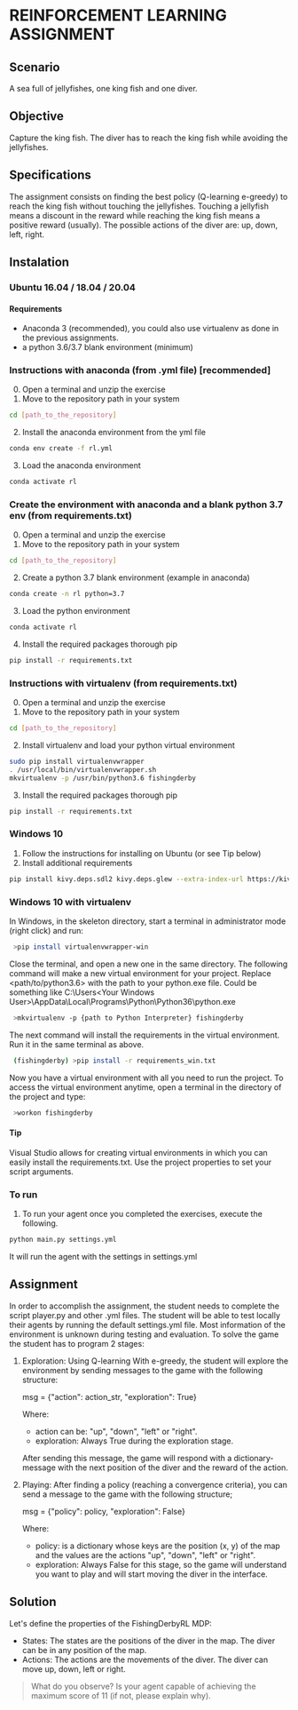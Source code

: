 # REINFORCEMENT LEARNING ASSIGNMENT

## Scenario

A sea full of jellyfishes, one king fish and one diver.

## Objective

Capture the king fish. The diver has to reach the king fish while avoiding the jellyfishes.

## Specifications

The assignment consists on finding the best policy (Q-learning e-greedy) to reach the king fish
without touching the jellyfishes. Touching a jellyfish means a discount in the reward while reaching the
king fish means a positive reward (usually).
The possible actions of the diver are: up, down, left, right.

## Instalation

### Ubuntu 16.04 / 18.04 / 20.04

#### Requirements

- Anaconda 3 (recommended), you could also use virtualenv as done in the previous assignments.
- a python 3.6/3.7 blank environment (minimum)

### Instructions with anaconda (from .yml file) [recommended]

0) Open a terminal and unzip the exercise
1) Move to the repository path in your system

```bash
cd [path_to_the_repository]
```

2) Install the anaconda environment from the yml file

```bash
conda env create -f rl.yml
```

3) Load the anaconda environment

```bash
conda activate rl
```

### Create the environment with anaconda and a  blank python 3.7 env (from requirements.txt)

0) Open a terminal and unzip the exercise
1) Move to the repository path in your system

```bash
cd [path_to_the_repository]
```

2) Create a python 3.7 blank environment (example in anaconda)

```bash
conda create -n rl python=3.7
```

3) Load the python environment

```bash
conda activate rl
```

4) Install the required packages thorough pip

```bash
pip install -r requirements.txt
```

### Instructions with virtualenv (from requirements.txt)

0) Open a terminal and unzip the exercise
1) Move to the repository path in your system

```bash
cd [path_to_the_repository]
```

2) Install virtualenv and load your python virtual environment

```bash
sudo pip install virtualenvwrapper
. /usr/local/bin/virtualenvwrapper.sh
mkvirtualenv -p /usr/bin/python3.6 fishingderby
```

3) Install the required packages thorough pip

```bash
pip install -r requirements.txt
```

### Windows 10

1) Follow the instructions for installing on Ubuntu (or see Tip below)
2) Install additional requirements

```bash
pip install kivy.deps.sdl2 kivy.deps.glew --extra-index-url https://kivy.org/downloads/packages/simple/
```

### Windows 10 with virtualenv

In Windows, in the skeleton directory, start a terminal in administrator mode (right click) and run:

```bash
 >pip install virtualenvwrapper-win
```

Close the terminal, and open a new one in the same directory.
The following command will make a new virtual environment for your project. Replace <path/to/python3.6> with
the path to your python.exe file. Could be something like C:\Users\<Your Windows User>\AppData\Local\Programs\Python\Python36\python.exe

```bash
 >mkvirtualenv -p {path to Python Interpreter} fishingderby
```

The next command will install the requirements in the virtual environment. Run it in the same terminal as above.

```bash
 (fishingderby) >pip install -r requirements_win.txt
```

Now you have a virtual environment with all you need to run the project. To access the virtual environment anytime,
open a terminal in the directory of the project and type:

```bash
 >workon fishingderby
```

#### Tip

Visual Studio allows for creating virtual environments in which you can easily install the requirements.txt. Use the project properties to set your script arguments.

### To run

1) To run your agent once you completed the exercises, execute the following.

```bash
python main.py settings.yml
```

It will run the agent with the settings in settings.yml

## Assignment

In order to accomplish the assignment, the student needs to complete the script player.py and other .yml files.
The student will be able to test locally their agents by running the default settings.yml file.
Most information of the environment is unknown during testing and evaluation.
To solve the game the student has to program 2 stages:

1) Exploration: Using Q-learning With e-greedy, the student will explore the environment by sending messages to the game
with the following structure:

    msg = {"action": action_str, "exploration": True}

    Where:
    - action can  be: "up", "down", "left" or "right".
    - exploration: Always True during the exploration stage.

    After sending this message, the game will respond with a dictionary-message with the next position of the diver and
    the reward of the action.

2) Playing: After finding a policy (reaching a convergence criteria), you can send a message to the game with the following structure;

    msg = {"policy": policy, "exploration": False}

    Where:
    - policy: is a dictionary whose keys are the position (x, y) of the map and the values are the actions
     "up", "down", "left" or "right".
    - exploration: Always False for this stage, so the game will understand you want to play and will start moving the diver in the interface.

## Solution

Let's define the properties of the FishingDerbyRL MDP:

- States: The states are the positions of the diver in the map. The diver can be in any position of the map.
- Actions: The actions are the movements of the diver. The diver can move up, down, left or right.

> What do you observe? Is your agent capable of achieving the maximum score of 11 (if not, please explain why).
